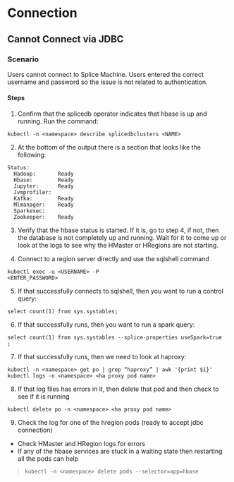# Connection
## Cannot Connect via JDBC

### Scenario
Users cannot connect to Splice Machine. Users entered the correct username and password so the issue is not related to authentication.
#### Steps

1. Confirm that the splicedb operator indicates that hbase is up and running. Run the command:
```
kubectl -n <namespace> describe splicedbclusters <NAME>
```
2. At the bottom of the output there is a section that looks like the following:
```
Status:
  Hadoop:       Ready
  Hbase:        Ready
  Jupyter:      Ready
  Jvmprofiler:  
  Kafka:        Ready
  Mlmanager:    Ready
  Sparkexec:    
  Zookeeper:    Ready
```
3. Verify that the hbase status is started. If it is, go to step 4, if not, then the database is not completely up and running. Wait for it to come up or look at the logs to see why the HMaster or HRegions are not starting.

4. Connect to a region server directly and use the sqlshell command
```
kubectl exec -u <USERNAME> -P
<ENTER_PASSWORD>
```
5. If that successfully connects to sqlshell, then you want to run a control query:
```
select count(1) from sys.systables;
```
6. If that successfully runs, then you want to run a spark query:
```
select count(1) from sys.systables --splice-properties useSpark=true
;
```
7. If that successfully runs, then we need to look at haproxy:
```
kubectl -n <namespace> get po | grep “haproxy” | awk '{print $1}'
kubectl logs -n <namespace> <ha proxy pod name>
```
8. If that log files has errors in it, then delete that pod and then check to see if it is running
```
kubectl delete po -n <namespace> <ha proxy pod name>
```
9. Check the log for one of the hregion pods (ready to accept jdbc connection)
* Check HMaster and HRegion logs for errors
* If any of the hbase services are stuck in a waiting state then restarting all the pods can help

> ```
> kubectl -n <namespace> delete pods --selector=app=hbase
> ```